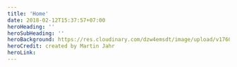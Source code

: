 ```yaml
---
title: 'Home'
date: 2018-02-12T15:37:57+07:00
heroHeading: ''
heroSubHeading: ''
heroBackground: https://res.cloudinary.com/dzw4emsdt/image/upload/v1760996584/website/frontpage_v0ukvf.webp
heroCredit: created by Martin Jahr
heroLink: 
---
```


